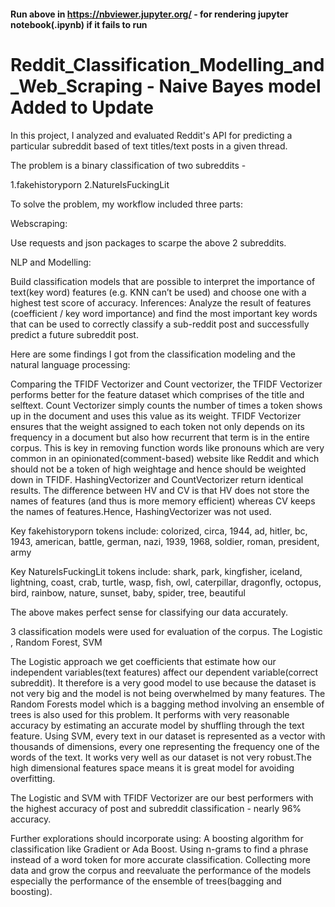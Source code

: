 #### Run above in https://nbviewer.jupyter.org/ - for rendering jupyter notebook(.ipynb) if it fails to run

# Reddit_Classification_Modelling_and_Web_Scraping - Naive Bayes model Added to Update

In this project, I analyzed and evaluated Reddit's API for predicting a particular subreddit based of text titles/text posts in a given thread. 

The problem is a binary classification of two subreddits - 

1.fakehistoryporn 2.NatureIsFuckingLit 

To solve the problem, my workflow included three parts:

Webscraping: 

Use requests and json packages to scarpe the above 2 subreddits.

NLP and Modelling: 

Build classification models that are possible to interpret the importance of text(key word) features (e.g. KNN can’t be used) and choose one with a highest test score of accuracy. Inferences: Analyze the result of features (coefficient / key word importance) and find the most important key words that can be used to correctly classify a sub-reddit post and successfully predict a future subreddit post.

Here are some findings I got from the classification modeling and the natural language processing:

Comparing the TFIDF Vectorizer and Count vectorizer, the TFIDF Vectorizer performs better for the feature dataset which comprises of the title and selftext. Count Vectorizer simply counts the number of times a token shows up in the document and uses this value as its weight. TFIDF Vectorizer ensures that the weight assigned to each token not only depends on its frequency in a document but also how recurrent that term is in the entire corpus. This is key in removing function words like pronouns which are very common in an opinionated(comment-based) website like Reddit and which should not be a token of high weightage and hence should be weighted down in TFIDF. HashingVectorizer and CountVectorizer return identical results. The difference between HV and CV is that HV does not store the names of features (and thus is more memory efficient) whereas CV keeps the names of features.Hence, HashingVectorizer was not used.

Key fakehistoryporn tokens include: colorized, circa, 1944, ad, hitler, bc, 1943, american, battle, german, nazi, 1939, 1968, soldier, roman, president, army 

Key NatureIsFuckingLit tokens include: shark, park, kingfisher, iceland, lightning, coast, crab, turtle, wasp, fish, owl, caterpillar, dragonfly, octopus, bird,
rainbow, nature, sunset, baby, spider, tree, beautiful

The above makes perfect sense for classifying our data accurately.

3 classification models were used for evaluation of the corpus. The Logistic , Random Forest, SVM

The Logistic approach we get coefficients that estimate how our independent variables(text features) affect our dependent variable(correct subreddit). It therefore is a very good model to use because the dataset is not very big and the model is not being overwhelmed by many features. The Random Forests model which is a bagging method involving an ensemble of trees is also used for this problem. It performs with very reasonable accuracy by estimating an accurate model by shuffling through the text feature. Using SVM, every text in our dataset is represented as a vector with thousands of dimensions, every one representing the frequency one of the words of the text. It works very well as our dataset is not very robust.The high dimensional features space means it is great model for avoiding overfitting.

The Logistic and SVM with TFIDF Vectorizer are our best performers with the highest accuracy of post and subreddit classification - nearly 96% accuracy.

Further explorations should incorporate using: A boosting algorithm for classification like Gradient or Ada Boost. Using n-grams to find a phrase instead of a word token for more accurate classification. Collecting more data and grow the corpus and reevaluate the performance of the models especially the performance of the ensemble of trees(bagging and boosting).


